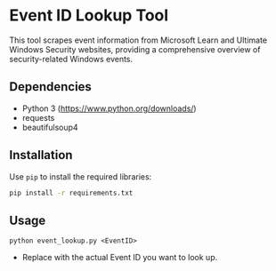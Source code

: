 # Event ID Lookup Tool

This tool scrapes event information from Microsoft Learn and Ultimate Windows Security websites, providing a comprehensive overview of security-related Windows events.

## Dependencies

* Python 3 (https://www.python.org/downloads/)
* requests 
* beautifulsoup4

## Installation

Use `pip` to install the required libraries:

```bash
pip install -r requirements.txt
```

## Usage

``python event_lookup.py <EventID>``

- Replace <EventID> with the actual Event ID you want to look up.


